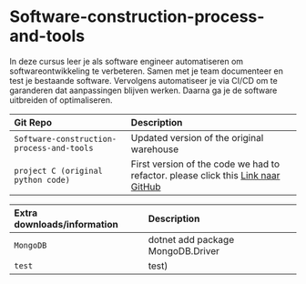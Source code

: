 # Software-construction-process-and-tools
In deze cursus leer je als software engineer automatiseren om softwareontwikkeling te verbeteren. Samen met je team documenteer en test je bestaande software. Vervolgens automatiseer je via CI/CD om te garanderen dat aanpassingen blijven werken. Daarna ga je de software uitbreiden of optimaliseren.


| Git Repo| Description                |
| :-------- |  :------------------------- |
| `Software-construction-process-and-tools` | Updated version of the original warehouse |
| `project C (original python code)` | First version of the code we had to refactor. please click this [Link naar GitHub](https://github.com/Revin400/Project_C_Warehousing_01)

| Extra downloads/information| Description                |
| :-------- |  :------------------------- |
| `MongoDB` | dotnet add package MongoDB.Driver |
| `test` | test)
